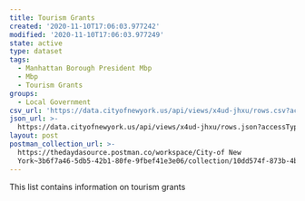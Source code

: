 ```yaml
---
title: Tourism Grants
created: '2020-11-10T17:06:03.977242'
modified: '2020-11-10T17:06:03.977249'
state: active
type: dataset
tags:
  - Manhattan Borough President Mbp
  - Mbp
  - Tourism Grants
groups:
  - Local Government
csv_url: 'https://data.cityofnewyork.us/api/views/x4ud-jhxu/rows.csv?accessType=DOWNLOAD'
json_url: >-
  https://data.cityofnewyork.us/api/views/x4ud-jhxu/rows.json?accessType=DOWNLOAD
layout: post
postman_collection_url: >-
  https://thedaydasource.postman.co/workspace/City-of New
  York~3b6f7a46-5db5-42b1-80fe-9fbef41e3e06/collection/10dd574f-873b-4bb2-b82d-0fa364a6b33c
---
```

This list contains information on tourism grants
